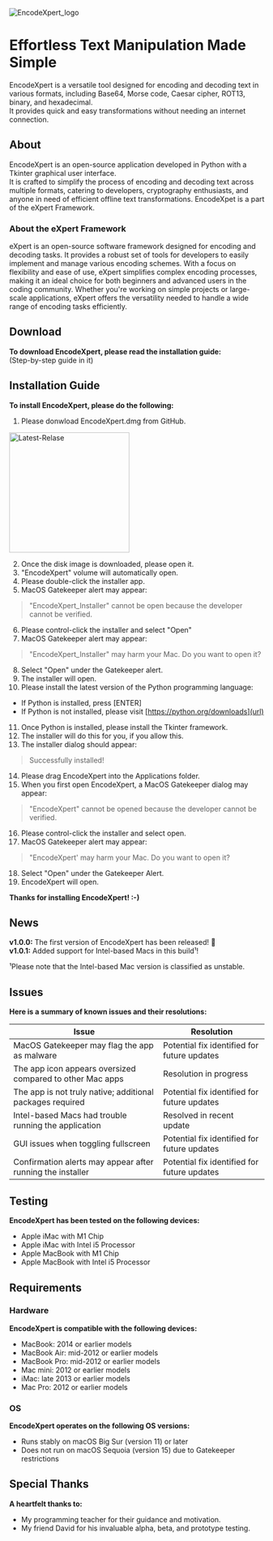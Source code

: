 ![EncodeXpert_logo](https://github.com/user-attachments/assets/4c45b31d-4e5e-4739-bdb9-272d96c582f6)

# Effortless Text Manipulation Made Simple
EncodeXpert is a versatile tool designed for encoding and decoding text in various formats, including Base64, Morse code, Caesar cipher, ROT13, binary, and hexadecimal.  
It provides quick and easy transformations without needing an internet connection.

## About
EncodeXpert is an open-source application developed in Python with a Tkinter graphical user interface.  
It is crafted to simplify the process of encoding and decoding text across multiple formats, catering to developers, cryptography enthusiasts, and anyone in need of efficient offline text transformations.
EncodeXpet is a part of the eXpert Framework.

### About the eXpert Framework
eXpert is an open-source software framework designed for encoding and decoding tasks. It provides a robust set of tools for developers to easily implement and manage various encoding schemes. With a focus on flexibility and ease of use, eXpert simplifies complex encoding processes, making it an ideal choice for both beginners and advanced users in the coding community. Whether you're working on simple projects or large-scale applications, eXpert offers the versatility needed to handle a wide range of encoding tasks efficiently.

## Download
**To download EncodeXpert, please read the installation guide:**  
(Step-by-step guide in it)

## Installation Guide
**To install EncodeXpert, please do the following:**
1. Please donwload EncodeXpert.dmg from GitHub.

<img width="237" alt="Latest-Relase" src="https://github.com/user-attachments/assets/3ce15910-55a7-4241-8326-e800be20305e">

2. Once the disk image is downloaded, please open it.
3. "EncodeXpert" volume will automatically open.
4. Please double-click the installer app.
5. MacOS Gatekeeper alert may appear:

>"EncodeXpert_Installer" cannot be open because the developer cannot be verified.

6. Please control-click the installer and select "Open"
7. MacOS Gatekeeper alert may appear:

>"EncodeXpert_Installer" may harm your Mac. Do you want to open it?

8. Select "Open" under the Gatekeeper alert.
9. The installer will open.
10. Please install the latest version of the Python programming language:

- If Python is installed, press [ENTER]
- If Python is not installed, please visit [https://python.org/downloads](url)

11. Once Python is installed, please install the Tkinter framework.
12. The installer will do this for you, if you allow this.
13. The installer dialog should appear:

>Successfully installed!

14. Please drag EncodeXpert into the Applications folder.
15. When you first open EncodeXpert, a MacOS Gatekeeper dialog may appear:

>"EncodeXpert" cannot be opened because the developer cannot be verified.

16. Please control-click the installer and select open.
17. MacOS Gatekeeper alert may appear:

>"EncodeXpert' may harm your Mac. Do you want to open it?

18. Select "Open" under the Gatekeeper Alert.
19. EncodeXpert will open.

**Thanks for installing EncodeXpert! :-)**

## News
**v1.0.0:** The first version of EncodeXpert has been released! 🎉  
**v1.0.1:** Added support for Intel-based Macs in this build¹!  

¹Please note that the Intel-based Mac version is classified as unstable.  

## Issues

**Here is a summary of known issues and their resolutions:**

| Issue                                                      |	Resolution                                  |
| ---------------------------------------------------------- | -------------------------------------------- |
| MacOS Gatekeeper may flag the app as malware               |	Potential fix identified for future updates |
| The app icon appears oversized compared to other Mac apps  |	Resolution in progress                      |
| The app is not truly native; additional packages required  |	Potential fix identified for future updates |
| Intel-based Macs had trouble running the application       |	Resolved in recent update                   |
| GUI issues when toggling fullscreen                        |	Potential fix identified for future updates |
| Confirmation alerts may appear after running the installer | Potential fix identified for future updates  |

## Testing
**EncodeXpert has been tested on the following devices:**

- Apple iMac with M1 Chip
- Apple iMac with Intel i5 Processor
- Apple MacBook with M1 Chip
- Apple MacBook with Intel i5 Processor

## Requirements
### Hardware
**EncodeXpert is compatible with the following devices:**  
- MacBook: 2014 or earlier models
- MacBook Air: mid-2012 or earlier models
- MacBook Pro: mid-2012 or earlier models
- Mac mini: 2012 or earlier models
- iMac: late 2013 or earlier models
- Mac Pro: 2012 or earlier models  

### OS
**EncodeXpert operates on the following OS versions:**
- Runs stably on macOS Big Sur (version 11) or later
- Does not run on macOS Sequoia (version 15) due to Gatekeeper restrictions

## Special Thanks
**A heartfelt thanks to:**  
- My programming teacher for their guidance and motivation.
- My friend David for his invaluable alpha, beta, and prototype testing.
